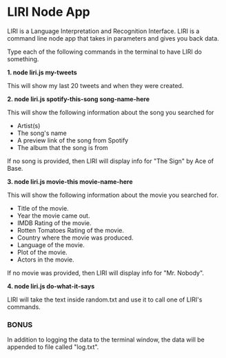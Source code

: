 # LIRI Node App

LIRI is a Language Interpretation and Recognition Interface. LIRI is a command line node app that takes in parameters and gives you back data.

Type each of the following commands in the terminal to have LIRI do something.

**1. node liri.js my-tweets**

This will show my last 20 tweets and when they were created.

**2. node liri.js spotify-this-song song-name-here**

This will show the following information about the song you searched for

* Artist(s)
* The song's name
* A preview link of the song from Spotify
* The album that the song is from

If no song is provided, then LIRI will display info for "The Sign" by Ace of Base.

**3. node liri.js movie-this movie-name-here**

This will show the following information about the movie you searched for.

* Title of the movie.
* Year the movie came out.
* IMDB Rating of the movie.
* Rotten Tomatoes Rating of the movie.
* Country where the movie was produced.
* Language of the movie.
* Plot of the movie.
* Actors in the movie.

If no movie was provided, then LIRI will display info for "Mr. Nobody".

**4. node liri.js do-what-it-says**

LIRI will take the text inside random.txt and use it to call one of LIRI's commands.

### BONUS

In addition to logging the data to the terminal window, the data will be appended to file called "log.txt".
